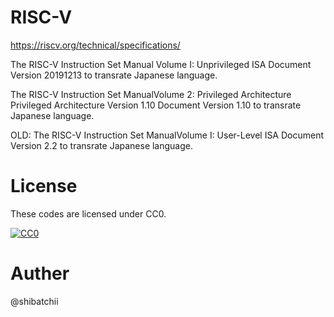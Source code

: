 # RISC-V 

https://riscv.org/technical/specifications/

The RISC-V Instruction Set Manual Volume I: Unprivileged ISA Document Version 20191213
to transrate Japanese language.

The RISC-V Instruction Set ManualVolume 2: Privileged Architecture Privileged Architecture Version 1.10 Document Version 1.10
to transrate Japanese language.

OLD:
The RISC-V Instruction Set ManualVolume I: User-Level ISA Document Version 2.2
to transrate Japanese language.

# License

These codes are licensed under CC0.

[![CC0](http://i.creativecommons.org/p/zero/1.0/88x31.png "CC0")](http://creativecommons.org/publicdomain/zero/1.0/deed.ja)

# Auther

@shibatchii
